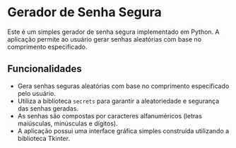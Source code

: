 # Gerador de Senha Segura

Este é um simples gerador de senha segura implementado em Python. A aplicação permite ao usuário gerar senhas aleatórias com base no comprimento especificado.

## Funcionalidades

- Gera senhas seguras aleatórias com base no comprimento especificado pelo usuário.
- Utiliza a biblioteca `secrets` para garantir a aleatoriedade e segurança das senhas geradas.
- As senhas são compostas por caracteres alfanuméricos (letras maiúsculas, minúsculas e dígitos).
- A aplicação possui uma interface gráfica simples construída utilizando a biblioteca Tkinter.
